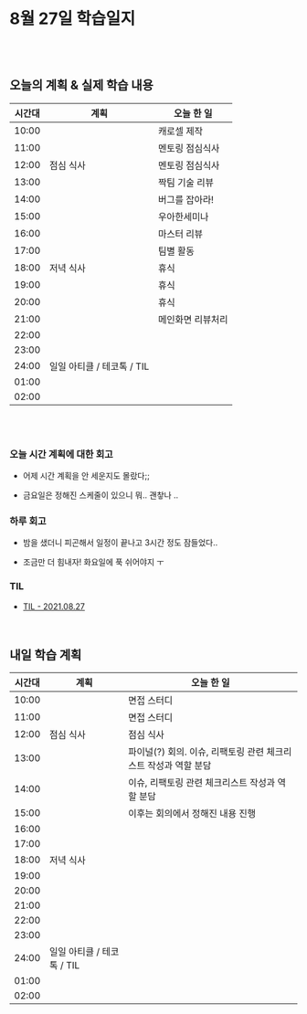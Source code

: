 # 8월 27일 학습일지

<br/>
<br/>

## 오늘의 계획 & 실제 학습 내용

| 시간대 | 계획                       | 오늘 한 일        |
| ------ | -------------------------- | ----------------- |
| 10:00  |                            | 캐로셀 제작       |
| 11:00  |                            | 멘토링 점심식사   |
| 12:00  | 점심 식사                  | 멘토링 점심식사   |
| 13:00  |                            | 짝팀 기술 리뷰    |
| 14:00  |                            | 버그를 잡아라!    |
| 15:00  |                            | 우아한세미나      |
| 16:00  |                            | 마스터 리뷰       |
| 17:00  |                            | 팀별 활동         |
| 18:00  | 저녁 식사                  | 휴식              |
| 19:00  |                            | 휴식              |
| 20:00  |                            | 휴식              |
| 21:00  |                            | 메인화면 리뷰처리 |
| 22:00  |                            |                   |
| 23:00  |                            |                   |
| 24:00  | 일일 아티클 / 테코톡 / TIL |                   |
| 01:00  |                            |                   |
| 02:00  |                            |                   |

<br/>
<br/>

### 오늘 시간 계획에 대한 회고

- 어제 시간 계획을 안 세운지도 몰랐다;;

- 금요일은 정해진 스케줄이 있으니 뭐.. 괜챃나 .. 

### 하루 회고

- 밤을 샜더니 피곤해서 일정이 끝나고 3시간 정도 잠들었다.. 

- 조금만 더 힘내자! 화요일에 푹 쉬어야지 ㅜ 

### TIL

- [TIL - 2021.08.27](https://velog.io/@jjuny546/TIL-2021.08.27)

<br/>

## 내일 학습 계획

| 시간대 | 계획                       | 오늘 한 일                                                      |
| ------ | -------------------------- | --------------------------------------------------------------- |
| 10:00  |                            | 면접 스터디                                                     |
| 11:00  |                            | 면접 스터디                                                     |
| 12:00  | 점심 식사                  | 점심 식사                                                       |
| 13:00  |                            | 파이널(?) 회의. 이슈, 리팩토링 관련 체크리스트 작성과 역할 분담 |
| 14:00  |                            | 이슈, 리팩토링 관련 체크리스트 작성과 역할 분담                 |
| 15:00  |                            | 이후는 회의에서 정해진 내용 진행                                |
| 16:00  |                            |                                                                 |
| 17:00  |                            |                                                                 |
| 18:00  | 저녁 식사                  |                                                                 |
| 19:00  |                            |                                                                 |
| 20:00  |                            |                                                                 |
| 21:00  |                            |                                                                 |
| 22:00  |                            |                                                                 |
| 23:00  |                            |                                                                 |
| 24:00  | 일일 아티클 / 테코톡 / TIL |                                                                 |
| 01:00  |                            |                                                                 |
| 02:00  |                            |                                                                 |

